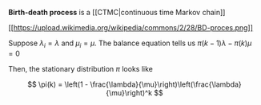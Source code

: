**Birth-death process** is a [[CTMC|continuous time Markov chain]]

[[https://upload.wikimedia.org/wikipedia/commons/2/28/BD-proces.png]]

Suppose $\lambda_i = \lambda$ and $\mu_i = \mu$. The balance equation tells us $\pi(k-1)\lambda - \pi(k)\mu = 0$


Then, the stationary distribution $\pi$ looks like

$$
\pi(k) = \left(1 - \frac{\lambda}{\mu}\right)\left(\frac{\lambda}{\mu}\right)^k
$$